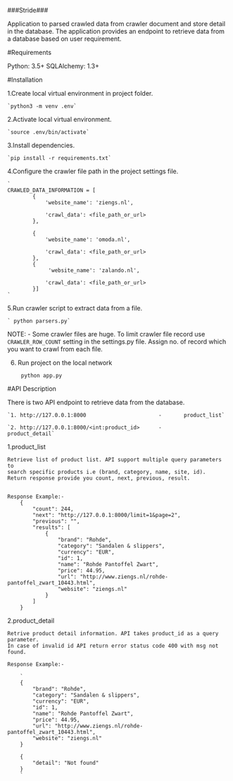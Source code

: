 ###Stride###

Application to parsed crawled data from crawler document and store detail in the database. The application provides an endpoint to retrieve data from 
a database based on user requirement.

#Requirements

Python: 3.5+
SQLAlchemy: 1.3+

#Installation

1.Create local virtual environment in project folder.  
	
	`python3 -m venv .env`

2.Activate local virtual environment.

	`source .env/bin/activate`

3.Install dependencies.
	
	`pip install -r requirements.txt`

4.Configure the crawler file path in the project settings file.

	`
	CRAWLED_DATA_INFORMATION = [
    		{
        		'website_name': 'ziengs.nl',
                
        		'crawl_data': <file_path_or_url>
    		},
            
    		{
        		'website_name': 'omoda.nl',
                
        		'crawl_data': <file_path_or_url>
    		},
    		{
      	 		 'website_name': 'zalando.nl',
                 
        		'crawl_data': <file_path_or_url>
    		}]
	`

5.Run crawler script to extract data from a file.

	` python parsers.py`

NOTE: - Some crawler files are huge. To limit crawler file record use `CRAWLER_ROW_COUNT` setting in the settings.py file. Assign no. of record which you want to crawl from each file.

6. Run project on the local network

	` python app.py`

#API Description

There is two API endpoint to retrieve data from the database.
    
    `1. http://127.0.0.1:8000					    -		product_list`
    
    `2. http://127.0.0.1:8000/<int:product_id>	    -		product_detail`

1.product_list

    Retrieve list of product list. API support multiple query parameters to
    search specific products i.e (brand, category, name, site, id).
    Return response provide you count, next, previous, result.


    Response Example:-
        {
            "count": 244, 
            "next": "http://127.0.0.1:8000/limit=1&page=2", 
            "previous": "", 
            "results": [
                {
                    "brand": "Rohde", 
                    "category": "Sandalen & slippers", 
                    "currency": "EUR", 
                    "id": 1, 
                    "name": "Rohde Pantoffel Zwart", 
                    "price": 44.95, 
                    "url": "http://www.ziengs.nl/rohde-pantoffel_zwart_10443.html", 
                    "website": "ziengs.nl"
                }
            ]
        }

2.product_detail

    Retrive product detail information. API takes product_id as a query parameter.
    In case of invalid id API return error status code 400 with msg not found.

    Response Example:-
        
        `
        {
            "brand": "Rohde", 
            "category": "Sandalen & slippers", 
            "currency": "EUR", 
            "id": 1, 
            "name": "Rohde Pantoffel Zwart", 
            "price": 44.95, 
            "url": "http://www.ziengs.nl/rohde-pantoffel_zwart_10443.html", 
            "website": "ziengs.nl"
        }
    
        {
            "detail": "Not found"
        }
        `



